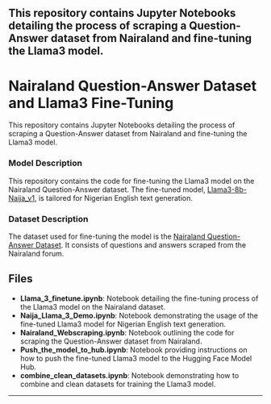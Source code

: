 This repository contains Jupyter Notebooks detailing the process of scraping a Question-Answer dataset from Nairaland and fine-tuning the Llama3 model.
---

# Nairaland Question-Answer Dataset and Llama3 Fine-Tuning
This repository contains Jupyter Notebooks detailing the process of scraping a Question-Answer dataset from Nairaland and fine-tuning the Llama3 model.


### Model Description

This repository contains the code for fine-tuning the Llama3 model on the Nairaland Question-Answer dataset. The fine-tuned model, [Llama3-8b-Naija_v1](https://huggingface.co/saheedniyi/Llama3-8b-Naija_v1), is tailored for Nigerian English text generation.

### Dataset Description

The dataset used for fine-tuning the model is the [Nairaland Question-Answer Dataset](https://huggingface.co/datasets/saheedniyi/Nairaland_v1_instruct_512QA). It consists of questions and answers scraped from the Nairaland forum.

## Files

- **Llama_3_finetune.ipynb**: Notebook detailing the fine-tuning process of the Llama3 model on the Nairaland dataset.
- **Naija_Llama_3_Demo.ipynb**: Notebook demonstrating the usage of the fine-tuned Llama3 model for Nigerian English text generation.
- **Nairaland_Webscraping.ipynb**: Notebook outlining the code for scraping the Question-Answer dataset from Nairaland.
- **Push_the_model_to_hub.ipynb**: Notebook providing instructions on how to push the fine-tuned Llama3 model to the Hugging Face Model Hub.
- **combine_clean_datasets.ipynb**: Notebook demonstrating how to combine and clean datasets for training the Llama3 model.


---
